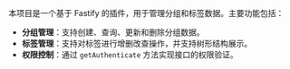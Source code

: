本项目是一个基于 Fastify 的插件，用于管理分组和标签数据。主要功能包括：

- **分组管理**：支持创建、查询、更新和删除分组数据。
- **标签管理**：支持对标签进行增删改查操作，并支持树形结构展示。
- **权限控制**：通过 `getAuthenticate` 方法实现接口的权限验证。